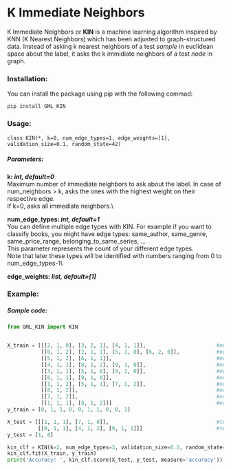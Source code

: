 # K Immediate Neighbors
K Immediate Neighbors or **KIN** is a machine learning algorithm inspired by KNN (K Nearest Neighbors) which has been adjusted to graph-structured data. Instead of asking k nearest neighbors of a test *sample* in euclidean space about the label, it asks the k immidiate neighbors of a test *node* in graph.

### Installation:
You can install the package using pip with the following commad:
```
pip install GML_KIN
```

### Usage:
```
class KIN(*, k=0, num_edge_types=1, edge_weights=[1], validation_size=0.1, random_state=42)
```
##### Parameters:
**k: *int, default=0***\
Maximum number of immediate neighbors to ask about the label. In case of num_neighbors > k, asks the ones with the highest weight on their respective edge.\
If k=0, asks all immediate neighbors.\

**num_edge_types: *int, default=1***\
You can define multiple edge types with KIN. For example if you want to classify books, you might have edge types: same_author, same_genre, same_price_range, belonging_to_same_series, ...\
This parameter represents the count of your different edge types.\
Note that later these types will be identified with numbers ranging from 0 to num_edge_types-1\

**edge_weights: *list, default=[1]***

### Example:

##### Sample code:
```python
from GML_KIN import KIN


X_train = [[[2, 1, 0], [3, 2, 1], [4, 1, 1]],                       #node 0
           [[0, 1, 2], [2, 1, 1], [5, 1, 0], [6, 2, 0]],            #node 1
           [[5, 1, 2], [6, 1, 1]],                                  #node 2
           [[4, 1, 1], [8, 1, 2], [9, 1, 0]],                       #node 3
           [[3, 1, 1], [5, 1, 0], [9, 1, 0]],                       #node 4
           [[6, 1, 1], [9, 1, 0]],                                  #node 5
           [[1, 1, 2], [5, 1, 1], [7, 1, 2]],                       #node 6
           [[8, 1, 2]],                                             #node 7
           [[7, 1, 2]],                                             #node 8
           [[1, 1, 1], [8, 1, 2]]]                                  #node 9
y_train = [0, 1, 1, 0, 0, 1, 1, 0, 0, 1]

X_test = [[[1, 1, 1], [7, 1, 0]],                                   #test node 10
          [[0, 1, 1], [4, 1, 2], [9, 1, 1]]]                        #test node 11
y_test = [1, 0]

kin_clf = KIN(k=2, num_edge_types=3, validation_size=0.3, random_state=42)
kin_clf.fit(X_train, y_train)
print('Accuracy: ', kin_clf.score(X_test, y_test, measure='accuracy'))
```
